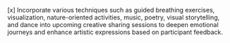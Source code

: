 [x] Incorporate various techniques such as guided breathing exercises, visualization, nature-oriented activities, music, poetry, visual storytelling, and dance into upcoming creative sharing sessions to deepen emotional journeys and enhance artistic expressions based on participant feedback.